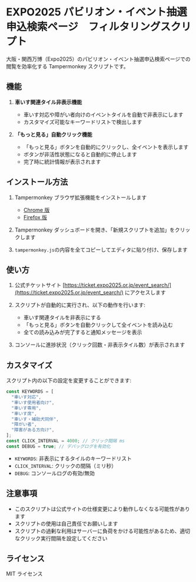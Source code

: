 # EXPO2025 パビリオン・イベント抽選申込検索ページ　フィルタリングスクリプト

大阪・関西万博（Expo2025）のパビリオン・イベント抽選申込検索ページでの閲覧を効率化する Tampermonkey スクリプトです。

## 機能

1. **車いす関連タイル非表示機能**

   - 車いす対応や障がい者向けのイベントタイルを自動で非表示にします
   - カスタマイズ可能なキーワードリストで検出します

2. **「もっと見る」自動クリック機能**
   - 「もっと見る」ボタンを自動的にクリックし、全イベントを表示します
   - ボタンが非活性状態になると自動的に停止します
   - 完了時に統計情報が表示されます

## インストール方法

1. Tampermonkey ブラウザ拡張機能をインストールします

   - [Chrome 版](https://chrome.google.com/webstore/detail/tampermonkey/dhdgffkkebhmkfjojejmpbldmpobfkfo)
   - [Firefox 版](https://addons.mozilla.org/ja/firefox/addon/tampermonkey/)

2. Tampermonkey ダッシュボードを開き、「新規スクリプトを追加」をクリックします

3. `tampermonkey.js`の内容を全てコピーしてエディタに貼り付け、保存します

## 使い方

1. 公式チケットサイト [https://ticket.expo2025.or.jp/event_search/](https://ticket.expo2025.or.jp/event_search/) にアクセスします

2. スクリプトが自動的に実行され、以下の動作を行います:

   - 車いす関連タイルを非表示にする
   - 「もっと見る」ボタンを自動クリックして全イベントを読み込む
   - 全ての読み込みが完了すると通知メッセージを表示

3. コンソールに進捗状況（クリック回数・非表示タイル数）が表示されます

## カスタマイズ

スクリプト内の以下の設定を変更することができます:

```javascript
const KEYWORDS = [
  "車いす対応",
  "車いす使用者向け",
  "車いす専用",
  "車いす席",
  "車いす・補助犬同伴",
  "障がい者",
  "障害がある方向け",
];
const CLICK_INTERVAL = 4000; // クリック間隔 ms
const DEBUG = true; // デバッグログを有効化
```

- `KEYWORDS`: 非表示にするタイルのキーワードリスト
- `CLICK_INTERVAL`: クリックの間隔（ミリ秒）
- `DEBUG`: コンソールログの有効/無効

## 注意事項

- このスクリプトは公式サイトの仕様変更により動作しなくなる可能性があります
- スクリプトの使用は自己責任でお願いします
- スクリプトの過剰な利用はサーバーに負荷をかける可能性があるため、適切なクリック実行間隔を設定してください

## ライセンス

MIT ライセンス
